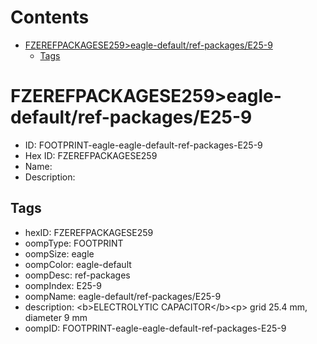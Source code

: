



Contents
========

* [FZEREFPACKAGESE259>eagle-default/ref-packages/E25-9](#fzerefpackagese259eagle-defaultref-packagese25-9)
	* [Tags](#tags)

# FZEREFPACKAGESE259>eagle-default/ref-packages/E25-9

- ID: FOOTPRINT-eagle-eagle-default-ref-packages-E25-9
- Hex ID: FZEREFPACKAGESE259
- Name: 
- Description: 

## Tags

- hexID: FZEREFPACKAGESE259
- oompType: FOOTPRINT
- oompSize: eagle
- oompColor: eagle-default
- oompDesc: ref-packages
- oompIndex: E25-9
- oompName: eagle-default/ref-packages/E25-9
- description: &lt;b&gt;ELECTROLYTIC CAPACITOR&lt;/b&gt;&lt;p&gt;&#xD;
grid 25.4 mm, diameter 9 mm
- oompID: FOOTPRINT-eagle-eagle-default-ref-packages-E25-9
